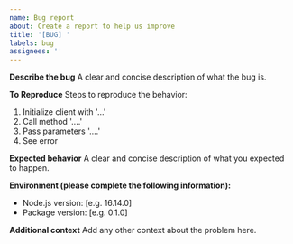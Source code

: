 ```yaml
---
name: Bug report
about: Create a report to help us improve
title: '[BUG] '
labels: bug
assignees: ''
---
```


**Describe the bug**
A clear and concise description of what the bug is.

**To Reproduce**
Steps to reproduce the behavior:
1. Initialize client with '...'
2. Call method '....'
3. Pass parameters '....'
4. See error

**Expected behavior**
A clear and concise description of what you expected to happen.

**Environment (please complete the following information):**
 - Node.js version: [e.g. 16.14.0]
 - Package version: [e.g. 0.1.0]

**Additional context**
Add any other context about the problem here.
